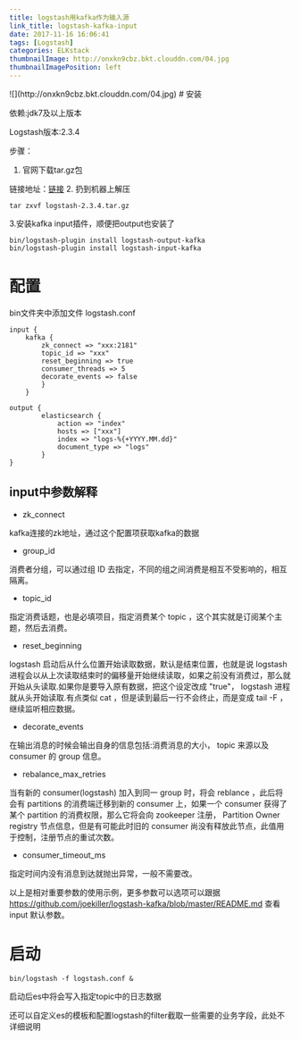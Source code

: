 ```yaml
---
title: logstash用kafka作为输入源
link_title: logstash-kafka-input
date: 2017-11-16 16:06:41
tags: [Logstash]
categories: ELKstack
thumbnailImage: http://onxkn9cbz.bkt.clouddn.com/04.jpg	
thumbnailImagePosition: left
---
```

<span/>
<!-- more -->
![](http://onxkn9cbz.bkt.clouddn.com/04.jpg)
<!-- toc -->
# 安装

依赖:jdk7及以上版本 

Logstash版本:2.3.4

步骤：
1. 官网下载tar.gz包

链接地址：[链接](https://www.elastic.co/cn/downloads/logstash)
2. 扔到机器上解压
```
tar zxvf logstash-2.3.4.tar.gz
```
3.安装kafka input插件，顺便把output也安装了

```
bin/logstash-plugin install logstash-output-kafka
bin/logstash-plugin install logstash-input-kafka
```

# 配置 

bin文件夹中添加文件 logstash.conf

```
input {
    kafka {
        zk_connect => "xxx:2181"
        topic_id => "xxx"
        reset_beginning => true
        consumer_threads => 5  
        decorate_events => false 
        }
    }
	
output {
        elasticsearch {
			action => "index"
	        hosts => ["xxx"]
            index => "logs-%{+YYYY.MM.dd}"
			document_type => "logs"
		}
}
```

## input中参数解释
- zk_connect

kafka连接的zk地址，通过这个配置项获取kafka的数据


- group_id

消费者分组，可以通过组 ID 去指定，不同的组之间消费是相互不受影响的，相互隔离。

- topic_id

指定消费话题，也是必填项目，指定消费某个 topic ，这个其实就是订阅某个主题，然后去消费。

- reset_beginning

logstash 启动后从什么位置开始读取数据，默认是结束位置，也就是说 logstash 进程会以从上次读取结束时的偏移量开始继续读取，如果之前没有消费过，那么就开始从头读取.如果你是要导入原有数据，把这个设定改成 "true"， logstash 进程就从头开始读取.有点类似 cat ，但是读到最后一行不会终止，而是变成 tail -F ，继续监听相应数据。

- decorate_events

在输出消息的时候会输出自身的信息包括:消费消息的大小， topic 来源以及 consumer 的 group 信息。

- rebalance_max_retries

当有新的 consumer(logstash) 加入到同一 group 时，将会 reblance ，此后将会有 partitions 的消费端迁移到新的 consumer 上，如果一个 consumer 获得了某个 partition 的消费权限，那么它将会向 zookeeper 注册， Partition Owner registry 节点信息，但是有可能此时旧的 consumer 尚没有释放此节点，此值用于控制，注册节点的重试次数。

- consumer_timeout_ms

指定时间内没有消息到达就抛出异常，一般不需要改。

以上是相对重要参数的使用示例，更多参数可以选项可以跟据 https://github.com/joekiller/logstash-kafka/blob/master/README.md 查看 input 默认参数。


# 启动

```
bin/logstash -f logstash.conf &
```

启动后es中将会写入指定topic中的日志数据

还可以自定义es的模板和配置logstash的filter截取一些需要的业务字段，此处不详细说明



